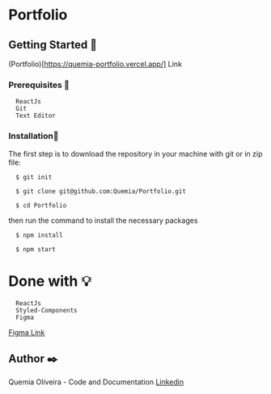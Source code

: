 # Portfolio

## Getting Started :rocket:

(Portfolio)[https://quemia-portfolio.vercel.app/] Link

### Prerequisites :page_with_curl:

```shell
  ReactJs
  Git
  Text Editor
```

### Installation:wrench:

The first step is to download the repository in your machine with git or in zip file:

```shell
  $ git init

  $ git clone git@github.com:Quemia/Portfolio.git

  $ cd Portfolio
```

then run the command to install the necessary packages

```shell
  $ npm install

  $ npm start
```

# Done with :bulb:

```shell
  ReactJs
  Styled-Components
  Figma 
```

[Figma Link](https://www.figma.com/file/j1UDXkpxwCMr8kPSoikOzr/Web-Dev-Portfolio-(Community)?type=design&node-id=0-1&mode=design&t=bzWurdd0na0uCL3m-0)

## Author :black_nib:

Quemia Oliveira - Code and Documentation [Linkedin](https://www.linkedin.com/in/quemia-caroline-alves-de-oliveira-635042209/)
